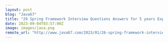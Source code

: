 ```yaml
---
layout: post
blog: "Java67"
title: "29 Spring Framework Interview Questions Answers for 5 years Experienced (2023)"
date: 2023-09-04T03:57:00Z
image: images/java.png
remote_url: "http://www.java67.com/2023/01/26-spring-framework-interview-questions.html"
---
```

